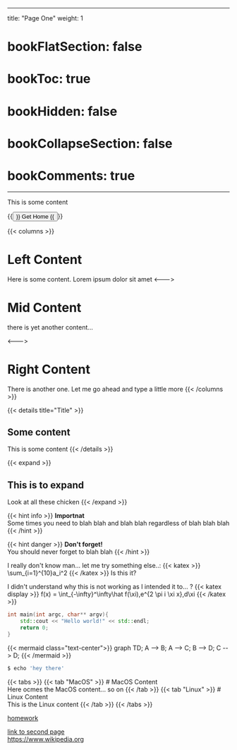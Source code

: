 
---
title: "Page One"
weight: 1
# bookFlatSection: false
# bookToc: true
# bookHidden: false
# bookCollapseSection: false
# bookComments: true
---


This is some content

{{<button relref="/" >}} Get Home {{</button >}}

{{< columns >}}
# Left Content

Here is some content. Lorem ipsum dolor sit amet
<--->

# Mid Content
there is yet another content...

<--->

# Right Content
There is another one. Let me go ahead and type a little more
{{< /columns >}}

{{< details title="Title" >}}
## Some content
This is some content
{{< /details >}}


{{< expand >}}
## This is to expand
Look at all these chicken
{{< /expand >}}

{{< hint info >}}
**Importnat**  
Some times you need to blah blah and blah blah regardless of blah blah blah
{{< /hint >}}

{{< hint danger >}}
**Don't forget!**  
You should never forget to blah blah
{{< /hint >}}

I really don't know man... let me try something else..:
{{< katex >}}
\sum_{i=1}^{10}a_i^2 
{{< /katex >}}
Is this it?

I didn't understand why this is not working as I intended it to... ? 
{{< katex display >}}
f(x) = \int_{-\infty}^\infty\hat f(\xi)\,e^{2 \pi i \xi x}\,d\xi
{{< /katex >}}

```cpp
int main(int argc, char** argv){
    std::cout << "Hello world!" << std::endl;
    return 0;
}
```

{{< mermaid class="text-center">}}
graph TD;
    A --> B;
    A --> C;
    B --> D;
    C --> D;
{{< /mermaid >}}

```bash
$ echo 'hey there'
```

{{< tabs >}}
{{< tab "MacOS" >}} # MacOS Content  
Here ocmes the MacOS content... so on
{{< /tab >}}
{{< tab "Linux" >}} # Linux Content  
This is the Linux content
{{< /tab >}}
{{< /tabs >}}


[homework](/something.pdf)


[link to second page](/docs/page-two)  
<https://www.wikipedia.org>




